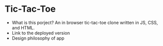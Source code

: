 # Tic-Tac-Toe 

* What is this porject? An in browser tic-tac-toe clone written in JS, CSS, and HTML.
* Link to the deployed version
* Design philosophy of app